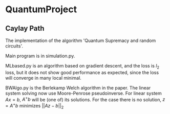 # QuantumProject

## Caylay Path
The implementation of the algorithm 'Quantum Supremacy and random circuits'.

Main program is in simulation.py.

MLbased.py is an algorithm based on gradient descent, and the loss is $l_2$ loss, but it does not show good performance as expected, since the loss will converge in many local minimal.

BWAlgo.py is the Berlekamp Welch algorithm in the paper. The linear system solving now use Moore-Penrose pseudoinverse. For linear system $Ax=b$, $A^+b$ will be (one of) its solutions. For the case there is no solution, $z=A^+b$ minimizes $||Az-b||_2$
